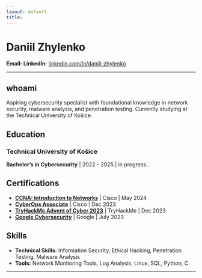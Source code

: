 ```yaml
---
layout: default
title: 
---
```


# Daniil Zhylenko

**Email:** 
**LinkedIn:** [linkedin.com/in/daniil-zhylenko](https://www.linkedin.com/in/daniil-zhylenko-6a7534268/)

---

## whoami
Aspiring cybersecurity specialist with foundational knowledge in network security, malware analysis, and penetration testing. Currently studying at the Technical University of Košice.

## Education

###  **Technical University of Košice**  
  **Bachelor’s in Cybersecurity** | 2022 - 2025 | in progress...   

## Certifications

- **[CCNA: Introduction to Networks](https://www.credly.com/badges/0848d246-b0aa-43a9-a59f-a80cabf6ebeb/linked_in_profile)** | Cisco | May 2024  
- **[CyberOps Associate](https://www.credly.com/badges/f8b41b8e-8069-4d29-8592-0a327a1c71ad/linked_in_profile)** | Cisco | Dec 2023  
- **[TryHackMe Advent of Cyber 2023](https://tryhackme-certificates.s3-eu-west-1.amazonaws.com/THM-XG5TIJGARE.png)** | TryHackMe | Dec 2023  
- **[Google Cybersecurity](https://www.coursera.org/account/accomplishments/professional-cert/JCZTQX7CDA4W)** | Google | July 2023    

## Skills

- **Technical Skills:** Information Security, Ethical Hacking, Penetration Testing, Malware Analysis  
- **Tools:** Network Monitoring Tools, Log Analysis, Linux, SQL, Python, C

---

